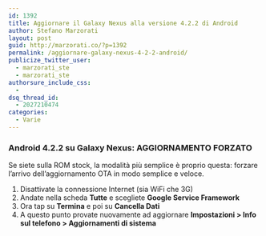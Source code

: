 ```yaml
---
id: 1392
title: Aggiornare il Galaxy Nexus alla versione 4.2.2 di Android
author: Stefano Marzorati
layout: post
guid: http://marzorati.co/?p=1392
permalink: /aggiornare-galaxy-nexus-4-2-2-android/
publicize_twitter_user:
  - marzorati_ste
  - marzorati_ste
authorsure_include_css:
  - 
dsq_thread_id:
  - 2027210474
categories:
  - Varie
---
```

### Android 4.2.2 su Galaxy Nexus: AGGIORNAMENTO FORZATO

Se siete sulla ROM stock, la modalità più semplice è proprio questa: forzare l’arrivo dell’aggiornamento OTA in modo semplice e veloce.

  1. Disattivate la connessione Internet (sia WiFi che 3G)
  2. Andate nella scheda **Tutte** e scegliete **Google Service Framework**
  3. Ora tap su **Termina** e poi su **Cancella Dati**
  4. A questo punto provate nuovamente ad aggiornare **Impostazioni > Info sul telefono > Aggiornamenti di sistema**

<div id="dc_vk_code" style="display:none;">
</div>